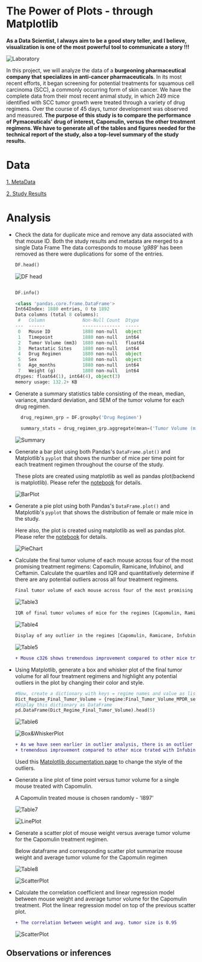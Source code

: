 # The Power of Plots - through Matplotlib

<strong>As a Data Scientist, I  always aim to be a good story teller,  and  I believe,  visualization is one of the most powerful tool to communicate a story !!!</strong>

![Laboratory](Images/Laboratory.jpg)

In this project, we will analyze the data of a <strong>burgeoning pharmaceutical company that specializes in anti-cancer pharmaceuticals</strong>. In its most recent efforts, it began screening for potential treatments for squamous cell carcinoma (SCC), a commonly occurring form of skin cancer. We have the complete data from their most recent animal study, in which 249 mice identified with SCC tumor growth were treated through a variety of drug regimens. Over the course of 45 days, tumor development was observed and measured. <strong>The purpose of this study is to compare the performance of Pymaceuticals' drug of interest, Capomulin, versus the other treatment regimens. We have to generate all of the tables and figures needed for the technical report of the study, also a top-level summary of the study results.</strong> 

# Data
[1. MetaData](Pymaceuticals/data/Mouse_metadata.csv)

[2. Study Results](Pymaceuticals/data/Study_results.csv)

# Analysis


* Check the data for duplicate mice and remove any data associated with that mouse ID.
  Both the study results and metadata are merged to a single Data Frame
  The data corresponds to mouse <i>'g989'</i> has been removed as there were duplications for some of the entries.
  
  ``` python
  DF.head()
  ```
  ![DF head](Images/table1.png)
  ``` python
  
  DF.info()
  
  <class 'pandas.core.frame.DataFrame'>
  Int64Index: 1880 entries, 0 to 1892
  Data columns (total 8 columns):
   #   Column              Non-Null Count  Dtype  
  ---  ------              --------------  -----  
   0   Mouse ID            1880 non-null   object 
   1   Timepoint           1880 non-null   int64  
   2   Tumor Volume (mm3)  1880 non-null   float64
   3   Metastatic Sites    1880 non-null   int64  
   4   Drug Regimen        1880 non-null   object 
   5   Sex                 1880 non-null   object 
   6   Age_months          1880 non-null   int64  
   7   Weight (g)          1880 non-null   int64  
  dtypes: float64(1), int64(4), object(3)
  memory usage: 132.2+ KB
  ```

* Generate a summary statistics table consisting of the mean, median, variance, standard deviation, and SEM of the tumor volume for each drug regimen.

  ``` python
    drug_regimen_grp = DF.groupby('Drug Regimen')
    
    summary_stats = drug_regimen_grp.aggregate(mean=('Tumor Volume (mm3)', 'mean'), median=('Tumor Volume (mm3)', 'median'), variance=('Tumor Volume (mm3)', lambda x:np.var(x, ddof=1)), std_dev = ('Tumor Volume (mm3)', lambda x:np.std(x, ddof=1)), sem = (('Tumor Volume (mm3)', lambda x: st.sem(x, ddof=1))))                  

  ```
  ![Summary](Images/table2.png)




* Generate a bar plot using both Pandas's `DataFrame.plot()` and Matplotlib's `pyplot` that shows  the number of mice per time point for each treatment regimen throughout the course of the study.

  These plots are created using matplotlib as well as pandas plot(backend is matplotlib). Please refer the [notebook](Pymaceuticals/pymaceuticals.ipynb) for details. 
  
  ![BarPlot](Images/graph1.png)
  

* Generate a pie plot using both Pandas's `DataFrame.plot()` and Matplotlib's `pyplot` that shows the distribution of female or male mice in the study.

  Here also, the plot is created using matplotlib as well as pandas plot. Please refer the [notebook](Pymaceuticals/pymaceuticals.ipynb) for details. 
  
  ![PieChart](Images/graph2.png)

* Calculate the final tumor volume of each mouse across four of the most promising treatment regimens: Capomulin, Ramicane, Infubinol, and Ceftamin. Calculate the quartiles and IQR and quantitatively determine if there are any potential outliers across all four treatment regimens.

  ``` diff
  Final tumor volume of each mouse across four of the most promising treatment regimens [Capomulin, Ramicane, Infubinol, Ceftamin]
  ```
  ![Table3](Images/table3.png)
  
  ``` diff
  IQR of final tumor volumes of mice for the regimes [Capomulin, Ramicane, Infubinol, Ceftamin]
  ```
  ![Table4](Images/table4.png)
  
  ``` diff
  Display of any outlier in the regimes [Capomulin, Ramicane, Infubinol, Ceftamin]
  ```
  ![Table5](Images/table5.png)
    
  ``` diff
  + Mouse c326 shows tremendous improvement compared to other mice trated with Infubinol
  ```
* Using Matplotlib, generate a box and whisker plot of the final tumor volume for all four treatment regimens and highlight any potential outliers in the plot by changing their color and style.
  
  ``` python
  #Now, create a dictionary with keys = regime names and value as list of Final Tumor Volume (mm3). Easy peasy with dictionary comprehension !!
  Dict_Regime_Final_Tumor_Volume = {regime:Final_Tumor_Volume_MPDR_sel[Final_Tumor_Volume_MPDR_sel['Drug Regimen']==regime]     ['Final Tumor Volume (mm3)'].to_list() for regime in Final_Tumor_Volume_MPDR_sel['Drug Regimen'].unique()} 
  #Diplay this dictionary as DataFrame
  pd.DataFrame(Dict_Regime_Final_Tumor_Volume).head(5)
  ```
  
  ![Table6](Images/table6.png)
  
  ![Box&WhiskerPlot](Images/graph3.png)
  
  ``` diff
  + As we have seen earlier in outlier analysis, there is an outlier (mouse c326) which shows 
  + tremendous improvement compared to other mice trated with Infubinol
  ```
  
  Used this [Matplotlib documentation page](https://matplotlib.org/gallery/pyplots/boxplot_demo_pyplot.html#sphx-glr-gallery-pyplots-boxplot-demo-pyplot-py) to change the style of the outliers.

* Generate a line plot of time point versus tumor volume for a single mouse treated with Capomulin.
  
  A Capomulin treated mouse is chosen randomly - 'I897'
  
  ![Table7](Images/table7.png)
  
  ![LinePlot](Images/graph4.png)

* Generate a scatter plot of mouse weight versus average tumor volume for the Capomulin treatment regimen.

  Below dataframe and corresponding scatter plot summarize mouse weight and average tumor volume for the Capomulin regimen
  
  ![Table8](Images/table8.png)
  
  ![ScatterPlot](Images/graph5.png)
  

* Calculate the correlation coefficient and linear regression model between mouse weight and average tumor volume for the Capomulin treatment. Plot the linear regression model on top of the previous scatter plot.

  ```diff
  + The correlation between weight and avg. tumor size is 0.95
  ```
  ![ScatterPlot](Images/graph6.png)


## Observations or inferences


